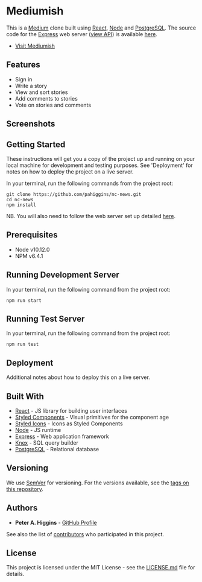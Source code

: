 # Mediumish

This is a [Medium](https://medium.com/) clone built using [React](https://reactjs.org/), [Node](https://nodejs.org/en/) and [PostgreSQL](https://www.postgresql.org/). The source code for the [Express](https://expressjs.com/) web server ([view API](https://nc-news-api-pah.herokuapp.com/api)) is available [here](https://github.com/pahiggins/nc-news-api).

- [Visit Mediumish](https://mediumish.netlify.com/)

## Features

- Sign in
- Write a story
- View and sort stories
- Add comments to stories
- Vote on stories and comments

## Screenshots

## Getting Started

These instructions will get you a copy of the project up and running on your local machine for development and testing purposes. See 'Deployment' for notes on how to deploy the project on a live server.

In your terminal, run the following commands from the project root:

```
git clone https://github.com/pahiggins/nc-news.git
cd nc-news
npm install
```

NB. You will also need to follow the web server set up detailed [here](https://github.com/pahiggins/nc-news-api).

## Prerequisites

- Node v10.12.0
- NPM v6.4.1

## Running Development Server

In your terminal, run the following command from the project root:

```
npm run start
```

## Running Test Server

In your terminal, run the following command from the project root:

```
npm run test
```

## Deployment

Additional notes about how to deploy this on a live server.

## Built With

- [React](https://reactjs.org/) - JS library for building user interfaces
- [Styled Components](https://www.styled-components.com/) - Visual primitives for the component age
- [Styled Icons](https://styled-icons.js.org) - Icons as Styled Components
- [Node](https://nodejs.org/en/) - JS runtime
- [Express](https://expressjs.com/) - Web application framework
- [Knex](https://knexjs.org) - SQL query builder
- [PostgreSQL](https://www.postgresql.org/) - Relational database

## Versioning

We use [SemVer](http://semver.org/) for versioning. For the versions available, see the [tags on this repository](https://github.com/pahiggins/nc-news/tags).

## Authors

- **Peter A. Higgins** - [GitHub Profile](https://github.com/pahiggins)

See also the list of [contributors](https://github.com/pahiggins/BE2-NC-Knews/contributors) who participated in this project.

## License

This project is licensed under the MIT License - see the [LICENSE.md](LICENSE.md) file for details.
